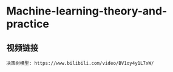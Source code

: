 # Machine-learning-theory-and-practice

## 视频链接
```
决策树模型: https://www.bilibili.com/video/BV1oy4y1L7xW/
```